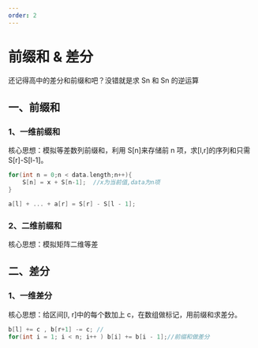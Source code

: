 ```yaml
---
order: 2
---
```


# 前缀和 & 差分

还记得高中的差分和前缀和吧？没错就是求 Sn 和 Sn 的逆运算

## 一、前缀和

### 1、一维前缀和

核心思想：模拟等差数列前缀和，利用 S[n]来存储前 n 项，求[l,r]的序列和只需 S[r]-S[l-1]。

```C
for(int n = 0;n < data.length;n++){
	S[n] = x + S[n-1];	//x为当前值,data为n项
}

a[l] + ... + a[r] = S[r] - S[l - 1];

```

### 2、二维前缀和

核心思想：模拟矩阵二维等差

## 二、差分

### 1、一维差分

核心思想：给区间[l, r]中的每个数加上 c，在数组做标记，用前缀和求差分。

```C
b[l] += c , b[r+1] -= c; //
for(int i = 1; i < n; i++ ) b[i] += b[i - 1];//前缀和做差分
```
